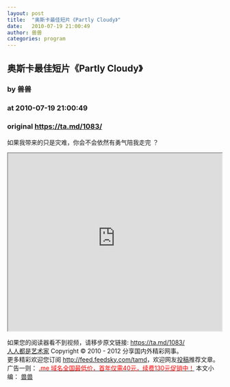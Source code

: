 ```yaml
---
layout: post
title:  "奥斯卡最佳短片《Partly Cloudy》"
date:   2010-07-19 21:00:49
author: 兽兽
categories: program
---
```


## 奥斯卡最佳短片《Partly Cloudy》
### by 兽兽
### at 2010-07-19 21:00:49
### original <https://ta.md/1083/>

<p>如果我带来的只是灾难，你会不会依然有勇气陪我走完 ？</p><p><iframe src="http://reader.googleusercontent.com/reader/embediframe?src=http://player.youku.com/player.php/sid/XMTI3OTcxNDMy/v.swf&amp;width=500&amp;height=416" width="500" height="416"></iframe></p><p>如果您的阅读器看不到视频，请移步原文链接: <a href="https://ta.md/1083/">https://ta.md/1083/</a> <br> <a href="http://ta.md/">人人都是艺术家</a> Copyright ©   2010 - 2012 分享国内外精彩网事。<br> 更多精彩欢迎您订阅 <a href="http://feed.feedsky.com/tamd">http://feed.feedsky.com/tamd</a>，欢迎网友<a href="http://ta.md/delivery/">投稿</a>推荐文章。<br> 广告一则： <a href="http://zi.mu/domain"><font color="red">.me 域名全国最低价，首年仅需40元，续费130元促销中！</font></a> 本文小编： <a href="http://zou.lu/">兽兽</a></p>